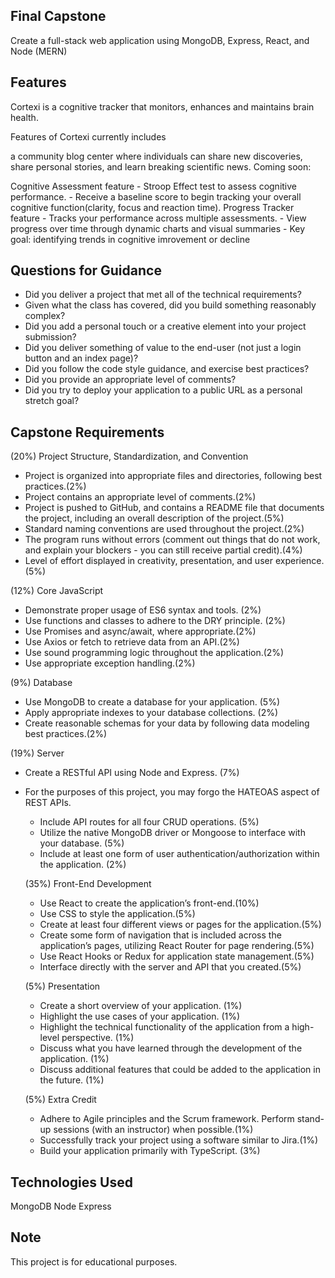 
## Final Capstone 
Create a full-stack web application using MongoDB, Express, React, and Node (MERN)

## Features
Cortexi is a cognitive tracker that monitors, enhances and maintains brain health.

Features of Cortexi currently includes

a community blog center where individuals can share new discoveries, share personal stories, and learn breaking scientific news.
Coming soon:

Cognitive Assessment feature - Stroop Effect test to assess cognitive performance. - Receive a baseline score to begin tracking your overall cognitive function(clarity, focus and reaction time).
Progress Tracker feature - Tracks your performance across multiple assessments. - View progress over time through dynamic charts and visual summaries - Key goal: identifying trends in cognitive imrovement or decline


## Questions for Guidance
 - Did you deliver a project that met all of the technical requirements?
 - Given what the class has covered, did you build something reasonably complex?
 - Did you add a personal touch or a creative element into your project submission?
 - Did you deliver something of value to the end-user (not just a login button and an index page)?
 - Did you follow the code style guidance, and exercise best practices?
 - Did you provide an appropriate level of comments?
 - Did you try to deploy your application to a public URL as a personal stretch goal?


## Capstone Requirements
(20%) Project Structure, Standardization, and Convention
 - Project is organized into appropriate files and directories, following best practices.(2%)
 - Project contains an appropriate level of comments.(2%)
 - Project is pushed to GitHub, and contains a README file that documents the project, including an overall description of the project.(5%)
 - Standard naming conventions are used throughout the project.(2%)
 - The program runs without errors (comment out things that do not work, and explain your blockers - you can still receive partial credit).(4%)
 - Level of effort displayed in creativity, presentation, and user experience.(5%)

(12%) Core JavaScript
 - Demonstrate proper usage of ES6 syntax and tools. (2%)
 - Use functions and classes to adhere to the DRY principle. (2%)
 - Use Promises and async/await, where appropriate.(2%)
 - Use Axios or fetch to retrieve data from an API.(2%)
 - Use sound programming logic throughout the application.(2%)
 - Use appropriate exception handling.(2%)

(9%) Database
 - Use MongoDB to create a database for your application. (5%)
 - Apply appropriate indexes to your database collections. (2%)
 - Create reasonable schemas for your data by following data modeling best practices.(2%)

 (19%) Server
  - Create a RESTful API using Node and Express.  (7%)
* For the purposes of this project, you may forgo the HATEOAS aspect of REST APIs.
  - Include API routes for all four CRUD operations.  (5%)
  - Utilize the native MongoDB driver or Mongoose to interface with your database. (5%)
  - Include at least one form of user authentication/authorization within the application. (2%)

  (35%) Front-End Development
  - Use React to create the application’s front-end.(10%)
  - Use CSS to style the application.(5%)
  - Create at least four different views or pages for the application.(5%)
  - Create some form of navigation that is included across the application’s pages, utilizing React Router for page rendering.(5%)
  - Use React Hooks or Redux for application state management.(5%)
  - Interface directly with the server and API that you created.(5%)

  (5%) Presentation
  - Create a short overview of your application. (1%)
  - Highlight the use cases of your application. (1%)
  - Highlight the technical functionality of the application from a high-level perspective. (1%)
  - Discuss what you have learned through the development of the application. (1%)
  - Discuss additional features that could be added to the application in the future. (1%)

  (5%) Extra Credit
  - Adhere to Agile principles and the Scrum framework. Perform stand-up sessions (with an instructor) when possible.(1%)
  - Successfully track your project using a software similar to Jira.(1%)
  - Build your application primarily with TypeScript. (3%)

## Technologies Used
MongoDB
Node
Express

## Note
This project is for educational purposes.